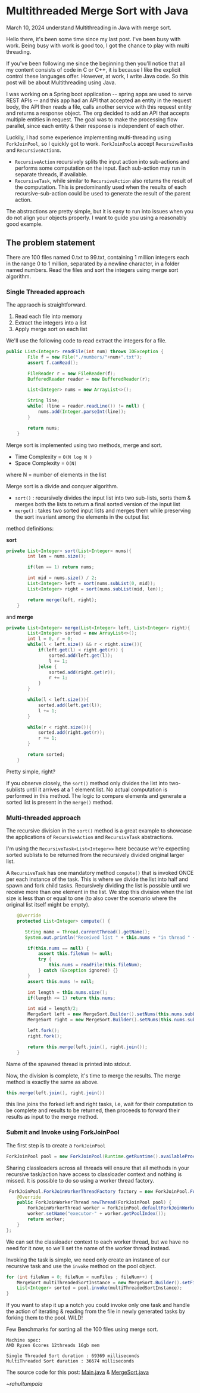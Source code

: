 # Multithreaded Merge Sort with Java
March 10, 2024
understand Multithreading in Java with merge sort.

Hello there, it's been some time since my last post. I've been busy with work. Being busy with work is good too, I got the chance to play with multi threading.

If you've been following me since the beginning then you'll notice that all my content consists of code in C or C++, it is because I like the explicit control these languages offer. However, at work, I write Java code. So this post will be about Multithreading using Java.

I was working on a Spring boot application -- spring apps are used to serve REST APIs -- and this app had an API that accepted an entity in the request body, the API then reads a file, calls another service with this request entity and returns a response object. The org decided to add an API that accepts multiple entities in request. The goal was to make the processing flow parallel, since each entity & their response is independent of each other.

Luckily, I had some experience implementing multi-threading using `ForkJoinPool`, so I quickly got to work. `ForkJoinPool`s accept `RecursiveTask`s and `RecursiveAction`s.

- `RecursiveAction` recursively splits the input action into sub-actions and performs some computation on the input. Each sub-action may run in separate threads, if available.
- `RecursiveTask`, while similar to `RecursiveAction` also returns the result of the computation. This is predominantly used when the results of each recursive-sub-action could be used to generate the result of the parent action.

The abstractions are pretty simple, but it is easy to run into issues when you do not align your objects properly. I want to guide you using a reasonably good example.

## The problem statement

There are 100 files named 0.txt to 99.txt, containing 1 million integers each in the range 0 to 1 million, separated by a newline character, in a folder named numbers. Read the files and sort the integers using merge sort algorithm.

### Single Threaded approach

The appraoch is straightforward.

1. Read each file into memory
2. Extract the integers into a list
3. Apply merge sort on each list

We'll use the following code to read extract the integers for a file.

```java
public List<Integer> readFile(int num) throws IOException {
        File f = new File("./numbers/"+num+".txt");
        assert f.canRead();

        FileReader r = new FileReader(f);
        BufferedReader reader = new BufferedReader(r);

        List<Integer> nums = new ArrayList<>();

        String line;
        while( (line = reader.readLine()) != null) {
            nums.add(Integer.parseInt(line));
        }

        return nums;
    }
```

Merge sort is implemented using two methods, merge and sort.

- Time Complexity = `O(N log N )`
- Space Complexity = `O(N)`

where N = number of elements in the list

Merge sort is a divide and conquer algorithm.

- `sort()` : recursively divides the input list into two sub-lists, sorts them & merges both the lists to return a final sorted version of the input list
- `merge()` : takes two sorted input lists and merges them while preserving the sort invariant among the elements in the output list

method definitions:

**sort**

```java
private List<Integer> sort(List<Integer> nums){
        int len = nums.size();

        if(len == 1) return nums;

        int mid = nums.size() / 2;
        List<Integer> left = sort(nums.subList(0, mid));
        List<Integer> right = sort(nums.subList(mid, len));

        return merge(left, right);
    }
```

and **merge**

```java
private List<Integer> merge(List<Integer> left, List<Integer> right){
        List<Integer> sorted = new ArrayList<>();
        int l = 0, r = 0;
        while(l < left.size() && r < right.size()){
            if(left.get(l) < right.get(r)) {
                sorted.add(left.get(l));
                l += 1;
            }else {
                sorted.add(right.get(r));
                r += 1;
            }
        }

        while(l < left.size()){
            sorted.add(left.get(l));
            l += 1;
        }

        while(r < right.size()){
            sorted.add(right.get(r));
            r += 1;
        }

        return sorted;
    }
```

Pretty simple, right?

If you observe closely, the `sort()` method only divides the list into two-sublists until it arrives at a 1 element list. No actual computation is performed in this method. The logic to compare elements and generate a sorted list is present in the `merge()` method.

### Multi-threaded approach

The recursive division in the `sort()` method is a great example to showcase the applications of `RecursiveAction` and `RecursiveTask` abstractions.

I'm using the `RecursiveTask<List<Integer>>` here because we're expecting sorted sublists to be returned from the recursively divided original larger
list.

A `RecursiveTask` has one mandatory method `compute()` that is invoked ONCE per each instance of the task. This is where we divide the list into half and spawn and fork child tasks. Recursively dividing the list is possible until we receive more than one element in the list. We stop this division when the list size is less than or equal to one (to also cover the scenario where the original list itself might be empty).

```java
    @Override
    protected List<Integer> compute() {

       String name = Thread.currentThread().getName();
       System.out.println("Received list " + this.nums + "in thread " + name);

        if(this.nums == null) {
            assert this.fileNum != null;
            try {
                this.nums = readFile(this.fileNum);
            } catch (Exception ignored) {}
        }
        assert this.nums != null;

        int length = this.nums.size();
        if(length <= 1) return this.nums;

        int mid = length/2;
        MergeSort left = new MergeSort.Builder().setNums(this.nums.subList(0, mid)).build();
        MergeSort right = new MergeSort.Builder().setNums(this.nums.subList(mid, length)).build();

        left.fork();
        right.fork();

        return this.merge(left.join(), right.join());
    }
```

Name of the spawned thread is printed into stdout.

Now, the division is complete, it's time to merge the results. The merge method is exactly the same as above.

```java
this.merge(left.join(), right.join())
```

this line joins the forked left and right tasks, i.e, wait for their computation to be complete and results to be returned, then proceeds to forward their results as input to the merge method.

### Submit and Invoke using ForkJoinPool

The first step is to create a `ForkJoinPool`

```java
ForkJoinPool pool = new ForkJoinPool(Runtime.getRuntime().availableProcessors(), factory, null, false);
```

Sharing classloaders across all threads will ensure that all methods in your recursive task/action have access to classloader context and nothing is missed. It is possible to do so using a worker thread factory.

```java
 ForkJoinPool.ForkJoinWorkerThreadFactory factory = new ForkJoinPool.ForkJoinWorkerThreadFactory() {
    @Override
    public ForkJoinWorkerThread newThread(ForkJoinPool pool) {
        ForkJoinWorkerThread worker = ForkJoinPool.defaultForkJoinWorkerThreadFactory.newThread(pool);
        worker.setName("executor-" + worker.getPoolIndex());
        return worker;
    }
};
```

We can set the classloader context to each worker thread, but we have no need for it now, so we'll set the name of the worker thread instead.

Invoking the task is simple, we need only create an instance of our recursive task and use the `invoke` method on the pool object.

```java
for (int fileNum = 0; fileNum < numFiles ; fileNum++) {
    MergeSort multiThreadedSortInstance = new MergeSort.Builder().setFileNum(fileNum).build();
    List<Integer> sorted = pool.invoke(multiThreadedSortInstance);
}
```

If you want to step it up a notch you could invoke only one task and handle the action of iterating & reading from the file in newly generated tasks by forking them to the pool. WILD!

Few Benchmarks for sorting all the 100 files using merge sort.

```
Machine spec:
AMD Ryzen 6cores 12threads 16gb mem

Single Threaded Sort duration : 69369 milliseconds
MultiThreaded Sort duration : 36674 milliseconds
```

The source code for this post: [Main.java](../../source_code/multithreaded_merge_sort/Main.java) & [MergeSort.java](../../source_code/multithreaded_merge_sort/MergeSort.java)

_~rahultumpala_
